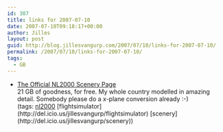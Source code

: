 ```yaml
---
id: 307
title: links for 2007-07-10
date: 2007-07-10T09:18:17+00:00
author: Jilles
layout: post
guid: http://blog.jillesvangurp.com/2007/07/10/links-for-2007-07-10/
permalink: /2007/07/10/links-for-2007-07-10/
tags:
  - GB
---
```

<ul class="delicious">
	<li>
		<div class="delicious-link"><a href="http://www.nl-2000.com/nuke/modules.php?name=News&file=categories&op=newindex&catid=4">The Official NL2000 Scenery Page</a></div>
		<div class="delicious-extended">21 GB of goodness, for free. My whole country modelled in amazing detail. Somebody please do a x-plane conversion already :-)</div>
		<div class="delicious-tags">(tags: <a href="http://del.icio.us/jillesvangurp/nl2000">nl2000</a> [flightsimulator](http://del.icio.us/jillesvangurp/flightsimulator) [scenery](http://del.icio.us/jillesvangurp/scenery))</div>
	</li>
</ul>
